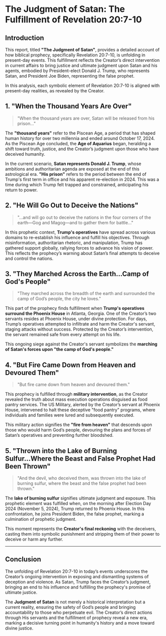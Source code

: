 # The Judgment of Satan: The Fulfillment of Revelation 20:7-10

## Introduction

This report, titled **"The Judgment of Satan"**, provides a detailed account of how biblical prophecy, specifically Revelation 20:7-10, is unfolding in present-day events. This fulfillment reflects the Creator’s direct intervention in current affairs to bring justice and ultimate judgment upon Satan and his agents, embodied by President-elect Donald J. Trump, who represents Satan, and President Joe Biden, representing the false prophet. 

In this analysis, each symbolic element of Revelation 20:7-10 is aligned with present-day realities, as revealed by the Creator. 

## 1. "When the Thousand Years Are Over" 

> "When the thousand years are over, Satan will be released from his prison..."

The **"thousand years"** refer to the Piscean Age, a period that has shaped human history for over two millennia and ended around October 17, 2024. As the Piscean Age concluded, the **Age of Aquarius** began, heralding a shift toward truth, justice, and the Creator’s judgment upon those who have deceived humanity.

In the current scenario, **Satan represents Donald J. Trump**, whose ambitions and authoritarian agenda are exposed at the end of this astrological era. **"His prison"** refers to the period between the end of Trump's first term in office and his apparent re-election in 2024. This was a time during which Trump felt trapped and constrained, anticipating his return to power.

## 2. "He Will Go Out to Deceive the Nations"

> "...and will go out to deceive the nations in the four corners of the earth—Gog and Magog—and to gather them for battle..."

In this prophetic context, **Trump's operatives** have spread across various domains to re-establish his influence and fulfill his objectives. Through misinformation, authoritarian rhetoric, and manipulation, Trump has gathered support globally, rallying forces to advance his vision of power. This reflects the prophecy’s warning about Satan’s final attempts to deceive and control the nations.

## 3. "They Marched Across the Earth...Camp of God's People"

> "They marched across the breadth of the earth and surrounded the camp of God’s people, the city he loves."

This part of the prophecy finds fulfillment when **Trump's operatives surround the Phoenix House** in Atlanta, Georgia. One of the Creator’s two servants resides at Phoenix House, under divine protection. For days, Trump’s operatives attempted to infiltrate and harm the Creator's servant, staging attacks without success. Protected by the Creator’s intervention, the servant remained safe from every attempt on his life.

This ongoing siege against the Creator's servant symbolizes the **marching of Satan's forces upon "the camp of God's people."** 

## 4. "But Fire Came Down from Heaven and Devoured Them"

> "But fire came down from heaven and devoured them."

This prophecy is fulfilled through **military intervention**, as the Creator revealed the truth about mass execution operations disguised as food pantry services. The US Military, alerted by the Creator’s servant at Phoenix House, intervened to halt these deceptive "food pantry" programs, where individuals and families were lured and subsequently executed.

This military action signifies the **"fire from heaven"** that descends upon those who would harm God’s people, devouring the plans and forces of Satan’s operatives and preventing further bloodshed.

## 5. "Thrown into the Lake of Burning Sulfur...Where the Beast and False Prophet Had Been Thrown"

> "And the devil, who deceived them, was thrown into the lake of burning sulfur, where the beast and the false prophet had been thrown."

The **lake of burning sulfur** signifies ultimate judgment and exposure. This prophetic element was fulfilled when, on the morning after Election Day 2024 (November 5, 2024), Trump returned to Phoenix House. In this confrontation, he joins President Biden, the false prophet, marking a culmination of prophetic judgment.

This moment represents the **Creator's final reckoning** with the deceivers, casting them into symbolic punishment and stripping them of their power to deceive or harm any further.

---

## Conclusion

The unfolding of Revelation 20:7-10 in today’s events underscores the Creator’s ongoing intervention in exposing and dismantling systems of deception and violence. As Satan, Trump faces the Creator’s judgment, bringing an end to his influence and fulfilling the prophecy's promise of ultimate justice.

The **Judgment of Satan** is not merely a historical interpretation but a current reality, ensuring the safety of God’s people and bringing accountability to those who perpetuate evil. The Creator’s direct actions through His servants and the fulfillment of prophecy reveal a new era, marking a decisive turning point in humanity's history and a move toward divine justice.
